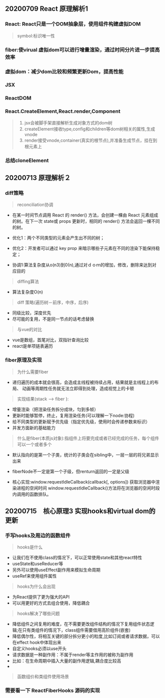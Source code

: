 ## 20200709 React 原理解析1

### React: React只是一个DOM抽象层，使用组件构建虚拟DOM

> symbol:标识唯一性

### fiber:使virual 虚拟dom可以进行增量渲染，通过时间分片进一步提高效率


### 虚拟dom：减少dom比较和频繁更新Dom，提高性能

### JSX

### ReactDOM

### React.CreateElement,React.render,Component
>  1. jsx会被脚手架直接解析生成对象方式的dom树
>  2. createElement接收type,config和children等dom树相关的属性,生成vnode
>  3. render接受vnode,container(真实的根节点),并准备生成节点，挂在到根元素上
>

### 总结cloneElement



## 20200713 原理解析２

### diff策略

> reconciliation协调
+ 在某⼀时间节点调⽤ React 的 render() ⽅法，会创建⼀棵由 React 元素组成的树。在下⼀次 state或 props 更新时，相同的 render() ⽅法会返回⼀棵不同的树。
+ 优化1：两个不同类型的元素会产⽣出不同的树；
+ 优化2：开发者可以通过 key prop 来暗示哪些⼦元素在不同的渲染下能保持稳定；

+ 协调1:算法复杂度从o(n3)到0(n),通过对ｄｏｍ的增加，修改，删除来达到对应目的

> diffing算法
+ 算法复杂度O(n)

> diff 策略(遍历树－前序，中序，后序)
+ 同级比较，深度优先
+ 尽可能的复用，不是同一节点的话考虑替换

> 与vue的对比
+ vue是数组，首尾对比，双指针查询比较
+ react是单项链表遍历


### fiber原理及实现
> 为什么需要fiber
+ 递归遍历的成本就会很⾼，会造成主线程被持续占⽤，结果就是主线程上的布局、
动画等周期性任务就⽆法⽴即得到处理，造成视觉上的卡顿

>  实现结果(stack --> fiber ):
+ 增量渲染（把渲染任务拆分成块，匀到多帧）
+ 更新时能够暂停，终⽌，复⽤渲染任务(可以理解一下node:协程)
+ 给不同类型的更新赋予优先级（指定优先级，使用时会传递参数来标识）
+ 并发⽅⾯新的基础能⼒

> 什么是fiber(本质js对象):指组件上将要完成或者已经完成的任务，每个组件可以⼀个或者多个
+ 默认指向的是第一个子类，统计的子类会在sibling中，一层一层的将兄弟显示出来
+ fiberNode不一定是第一个子级，但renturn返回的一定是父级

+ 核心实现:window.requestIdleCallback(callback[, options]) 获取浏览器中渲染进程的空闲时间
  window.requestIdleCallback()⽅法将在浏览器的空闲时段内调⽤的函数排队。
  


## 20200715　核心原理3 实现hooks和virtual dom的更新

### 手写hooks及周边的函数组件

> hooks是什么
+ 让我们在不使用class的情况下，可以正常使用state和其他react特性
+ useState和useReducer等
+ 另外可以使用useEffect副作用来模拟生命周期
+ useRef来使用组件属性

> hooks为什么会出现
+ 为React提供了更为强大的API
+ 可以用更好的方式去组合使用，降低耦合

> hooks解决了哪些问题
+ 降低组件之间复用的难度，在不需要更改组件结构的情况下复用组件状态逻辑;在只有类组件的情况下，class组件需要借用高阶组件(嵌套)
+ 降低偶尔性，将相互关键的部分拆分更小的粒度,比如订阅或者请求数据，可以在effect hook中体现出来
+ 自定义hooks必须以use开头
+ 请求数据是一种副作用：不属于render等主作用的被称为副作用
+ 比如：在生命周期中插入大量的副作用逻辑,耦合度比较高
+ 


> 函数组价和类组件使用场景



### 需要看一下 ReactFiberHooks 源码的实现



